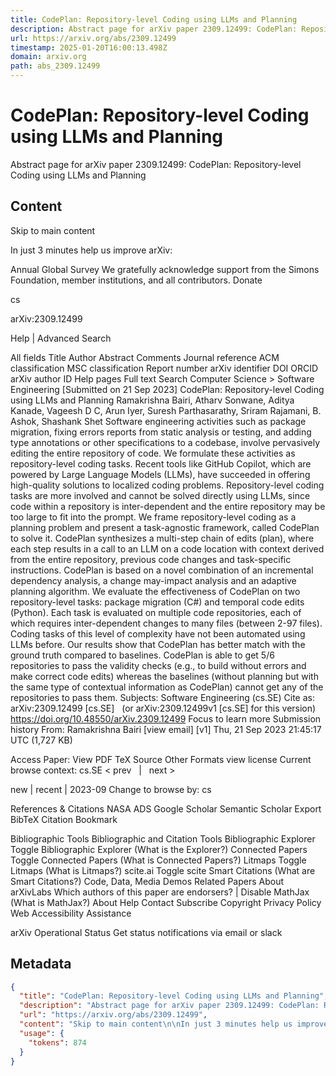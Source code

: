 ```yaml
---
title: CodePlan: Repository-level Coding using LLMs and Planning
description: Abstract page for arXiv paper 2309.12499: CodePlan: Repository-level Coding using LLMs and Planning
url: https://arxiv.org/abs/2309.12499
timestamp: 2025-01-20T16:00:13.498Z
domain: arxiv.org
path: abs_2309.12499
---
```


# CodePlan: Repository-level Coding using LLMs and Planning


Abstract page for arXiv paper 2309.12499: CodePlan: Repository-level Coding using LLMs and Planning


## Content

Skip to main content

In just 3 minutes help us improve arXiv:

Annual Global Survey
We gratefully acknowledge support from the Simons Foundation, member institutions, and all contributors.
Donate
>
cs
>
arXiv:2309.12499

Help | Advanced Search

All fields
Title
Author
Abstract
Comments
Journal reference
ACM classification
MSC classification
Report number
arXiv identifier
DOI
ORCID
arXiv author ID
Help pages
Full text
Search
Computer Science > Software Engineering
[Submitted on 21 Sep 2023]
CodePlan: Repository-level Coding using LLMs and Planning
Ramakrishna Bairi, Atharv Sonwane, Aditya Kanade, Vageesh D C, Arun Iyer, Suresh Parthasarathy, Sriram Rajamani, B. Ashok, Shashank Shet
Software engineering activities such as package migration, fixing errors reports from static analysis or testing, and adding type annotations or other specifications to a codebase, involve pervasively editing the entire repository of code. We formulate these activities as repository-level coding tasks.
Recent tools like GitHub Copilot, which are powered by Large Language Models (LLMs), have succeeded in offering high-quality solutions to localized coding problems. Repository-level coding tasks are more involved and cannot be solved directly using LLMs, since code within a repository is inter-dependent and the entire repository may be too large to fit into the prompt. We frame repository-level coding as a planning problem and present a task-agnostic framework, called CodePlan to solve it. CodePlan synthesizes a multi-step chain of edits (plan), where each step results in a call to an LLM on a code location with context derived from the entire repository, previous code changes and task-specific instructions. CodePlan is based on a novel combination of an incremental dependency analysis, a change may-impact analysis and an adaptive planning algorithm.
We evaluate the effectiveness of CodePlan on two repository-level tasks: package migration (C#) and temporal code edits (Python). Each task is evaluated on multiple code repositories, each of which requires inter-dependent changes to many files (between 2-97 files). Coding tasks of this level of complexity have not been automated using LLMs before. Our results show that CodePlan has better match with the ground truth compared to baselines. CodePlan is able to get 5/6 repositories to pass the validity checks (e.g., to build without errors and make correct code edits) whereas the baselines (without planning but with the same type of contextual information as CodePlan) cannot get any of the repositories to pass them.
Subjects:	Software Engineering (cs.SE)
Cite as:	arXiv:2309.12499 [cs.SE]
 	(or arXiv:2309.12499v1 [cs.SE] for this version)
 	
https://doi.org/10.48550/arXiv.2309.12499
Focus to learn more
Submission history
From: Ramakrishna Bairi [view email]
[v1] Thu, 21 Sep 2023 21:45:17 UTC (1,727 KB)

Access Paper:
View PDF
TeX Source
Other Formats
view license
Current browse context:
cs.SE
< prev   |   next >

new | recent | 2023-09
Change to browse by:
cs

References & Citations
NASA ADS
Google Scholar
Semantic Scholar
Export BibTeX Citation
Bookmark
 
Bibliographic Tools
Bibliographic and Citation Tools
Bibliographic Explorer Toggle
Bibliographic Explorer (What is the Explorer?)
Connected Papers Toggle
Connected Papers (What is Connected Papers?)
Litmaps Toggle
Litmaps (What is Litmaps?)
scite.ai Toggle
scite Smart Citations (What are Smart Citations?)
Code, Data, Media
Demos
Related Papers
About arXivLabs
Which authors of this paper are endorsers? | Disable MathJax (What is MathJax?)
About
Help
Contact
Subscribe
Copyright
Privacy Policy
Web Accessibility Assistance

arXiv Operational Status 
Get status notifications via email or slack

## Metadata

```json
{
  "title": "CodePlan: Repository-level Coding using LLMs and Planning",
  "description": "Abstract page for arXiv paper 2309.12499: CodePlan: Repository-level Coding using LLMs and Planning",
  "url": "https://arxiv.org/abs/2309.12499",
  "content": "Skip to main content\n\nIn just 3 minutes help us improve arXiv:\n\nAnnual Global Survey\nWe gratefully acknowledge support from the Simons Foundation, member institutions, and all contributors.\nDonate\n>\ncs\n>\narXiv:2309.12499\n\nHelp | Advanced Search\n\nAll fields\nTitle\nAuthor\nAbstract\nComments\nJournal reference\nACM classification\nMSC classification\nReport number\narXiv identifier\nDOI\nORCID\narXiv author ID\nHelp pages\nFull text\nSearch\nComputer Science > Software Engineering\n[Submitted on 21 Sep 2023]\nCodePlan: Repository-level Coding using LLMs and Planning\nRamakrishna Bairi, Atharv Sonwane, Aditya Kanade, Vageesh D C, Arun Iyer, Suresh Parthasarathy, Sriram Rajamani, B. Ashok, Shashank Shet\nSoftware engineering activities such as package migration, fixing errors reports from static analysis or testing, and adding type annotations or other specifications to a codebase, involve pervasively editing the entire repository of code. We formulate these activities as repository-level coding tasks.\nRecent tools like GitHub Copilot, which are powered by Large Language Models (LLMs), have succeeded in offering high-quality solutions to localized coding problems. Repository-level coding tasks are more involved and cannot be solved directly using LLMs, since code within a repository is inter-dependent and the entire repository may be too large to fit into the prompt. We frame repository-level coding as a planning problem and present a task-agnostic framework, called CodePlan to solve it. CodePlan synthesizes a multi-step chain of edits (plan), where each step results in a call to an LLM on a code location with context derived from the entire repository, previous code changes and task-specific instructions. CodePlan is based on a novel combination of an incremental dependency analysis, a change may-impact analysis and an adaptive planning algorithm.\nWe evaluate the effectiveness of CodePlan on two repository-level tasks: package migration (C#) and temporal code edits (Python). Each task is evaluated on multiple code repositories, each of which requires inter-dependent changes to many files (between 2-97 files). Coding tasks of this level of complexity have not been automated using LLMs before. Our results show that CodePlan has better match with the ground truth compared to baselines. CodePlan is able to get 5/6 repositories to pass the validity checks (e.g., to build without errors and make correct code edits) whereas the baselines (without planning but with the same type of contextual information as CodePlan) cannot get any of the repositories to pass them.\nSubjects:\tSoftware Engineering (cs.SE)\nCite as:\tarXiv:2309.12499 [cs.SE]\n \t(or arXiv:2309.12499v1 [cs.SE] for this version)\n \t\nhttps://doi.org/10.48550/arXiv.2309.12499\nFocus to learn more\nSubmission history\nFrom: Ramakrishna Bairi [view email]\n[v1] Thu, 21 Sep 2023 21:45:17 UTC (1,727 KB)\n\nAccess Paper:\nView PDF\nTeX Source\nOther Formats\nview license\nCurrent browse context:\ncs.SE\n< prev   |   next >\n\nnew | recent | 2023-09\nChange to browse by:\ncs\n\nReferences & Citations\nNASA ADS\nGoogle Scholar\nSemantic Scholar\nExport BibTeX Citation\nBookmark\n \nBibliographic Tools\nBibliographic and Citation Tools\nBibliographic Explorer Toggle\nBibliographic Explorer (What is the Explorer?)\nConnected Papers Toggle\nConnected Papers (What is Connected Papers?)\nLitmaps Toggle\nLitmaps (What is Litmaps?)\nscite.ai Toggle\nscite Smart Citations (What are Smart Citations?)\nCode, Data, Media\nDemos\nRelated Papers\nAbout arXivLabs\nWhich authors of this paper are endorsers? | Disable MathJax (What is MathJax?)\nAbout\nHelp\nContact\nSubscribe\nCopyright\nPrivacy Policy\nWeb Accessibility Assistance\n\narXiv Operational Status \nGet status notifications via email or slack",
  "usage": {
    "tokens": 874
  }
}
```
